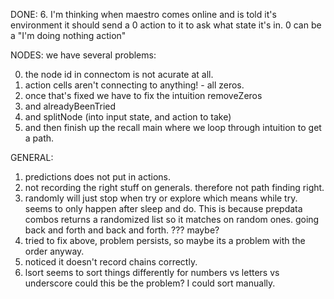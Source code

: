 
DONE:
6. I'm thinking when maestro comes online and is told it's environment it should send a 0 action to it to ask what state it's in. 0 can be a "I'm doing nothing action"




NODES: we have several problems:

0. the node id in connectom is not acurate at all.
1. action cells aren't connecting to anything! - all zeros.
2. once that's fixed we have to fix the intuition removeZeros
3. and alreadyBeenTried
4. and splitNode (into input state, and action to take)
5. and then finish up the recall main where we loop through intuition to get a path.


GENERAL:

1. predictions does not put in actions.
2. not recording the right stuff on generals. therefore not path finding right.
3. randomly will just stop when try or explore which means while try. seems to only happen after sleep and do.
    This is because prepdata combos returns a randomized list so it matches on random ones. going back and forth and back and forth.
    ??? maybe?
4. tried to fix above, problem persists, so maybe its a problem with the order anyway.
5. noticed it doesn't record chains correctly.
6. lsort seems to sort things differently for numbers vs letters vs underscore could this be the problem? I could sort manually.
